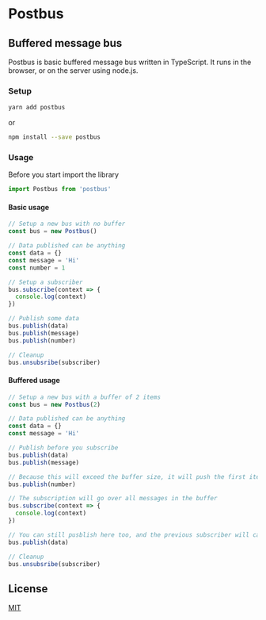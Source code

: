 # Postbus

## Buffered message bus

Postbus is basic buffered message bus written in TypeScript. It runs in the browser, or on the server using node.js.

### Setup

```bash
yarn add postbus
```

or

```bash
npm install --save postbus
```

### Usage

Before you start import the library

```javascript
import Postbus from 'postbus'
```

#### Basic usage

```javascript
// Setup a new bus with no buffer
const bus = new Postbus()

// Data published can be anything
const data = {}
const message = 'Hi'
const number = 1

// Setup a subscriber
bus.subscribe(context => {
  console.log(context)
})

// Publish some data
bus.publish(data)
bus.publish(message)
bus.publish(number)

// Cleanup
bus.unsubsribe(subscriber)
```

#### Buffered usage

```javascript
// Setup a new bus with a buffer of 2 items
const bus = new Postbus(2)

// Data published can be anything
const data = {}
const message = 'Hi'

// Publish before you subscribe
bus.publish(data)
bus.publish(message)

// Because this will exceed the buffer size, it will push the first item out
bus.publish(number)

// The subscription will go over all messages in the buffer
bus.subscribe(context => {
  console.log(context)
})

// You can still pusblish here too, and the previous subscriber will catch it all
bus.publish(data)

// Cleanup
bus.unsubsribe(subscriber)
```

## License

[MIT](LICENSE)
